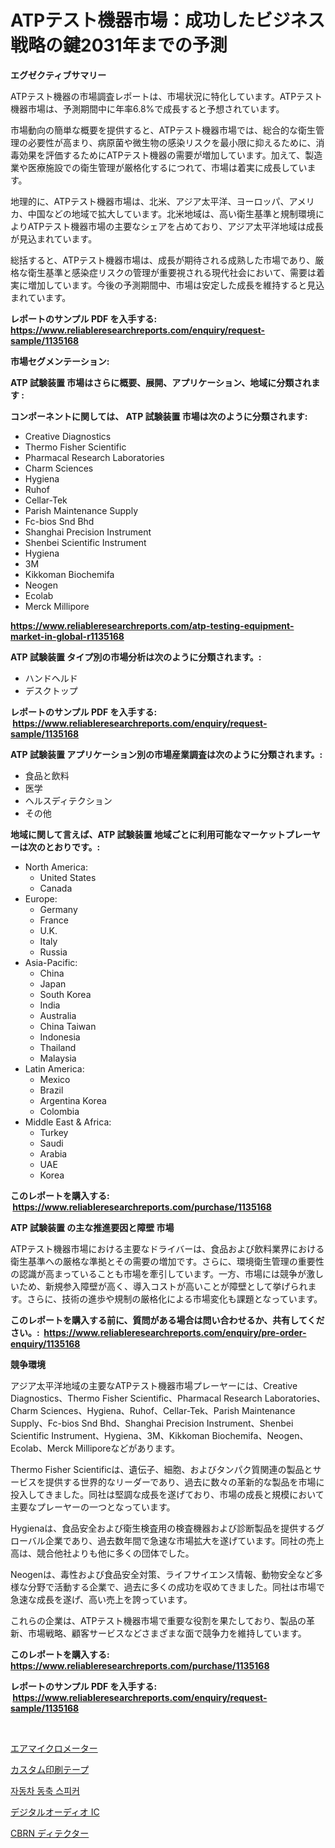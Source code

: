 <p><h1>ATPテスト機器市場：成功したビジネス戦略の鍵2031年までの予測</h1></p><p><strong>エグゼクティブサマリー</strong></p>
<p><p>ATPテスト機器の市場調査レポートは、市場状況に特化しています。ATPテスト機器市場は、予測期間中に年率6.8%で成長すると予想されています。</p><p>市場動向の簡単な概要を提供すると、ATPテスト機器市場では、総合的な衛生管理の必要性が高まり、病原菌や微生物の感染リスクを最小限に抑えるために、消毒効果を評価するためにATPテスト機器の需要が増加しています。加えて、製造業や医療施設での衛生管理が厳格化するにつれて、市場は着実に成長しています。</p><p>地理的に、ATPテスト機器市場は、北米、アジア太平洋、ヨーロッパ、アメリカ、中国などの地域で拡大しています。北米地域は、高い衛生基準と規制環境によりATPテスト機器市場の主要なシェアを占めており、アジア太平洋地域は成長が見込まれています。</p><p>総括すると、ATPテスト機器市場は、成長が期待される成熟した市場であり、厳格な衛生基準と感染症リスクの管理が重要視される現代社会において、需要は着実に増加しています。今後の予測期間中、市場は安定した成長を維持すると見込まれています。</p></p>
<p><strong>レポートのサンプル PDF を入手する: <a href="https://www.reliableresearchreports.com/enquiry/request-sample/1135168">https://www.reliableresearchreports.com/enquiry/request-sample/1135168</a></strong></p>
<p><strong>市場セグメンテーション:</strong></p>
<p><strong> ATP 試験装置 市場はさらに概要、展開、アプリケーション、地域に分類されます :</strong></p>
<p><strong>コンポーネントに関しては、 ATP 試験装置 市場は次のように分類されます: &nbsp;</strong></p>
<p><ul><li>Creative Diagnostics</li><li>Thermo Fisher Scientific</li><li>Pharmacal Research Laboratories</li><li>Charm Sciences</li><li>Hygiena</li><li>Ruhof</li><li>Cellar-Tek</li><li>Parish Maintenance Supply</li><li>Fc-bios Snd Bhd</li><li>Shanghai Precision Instrument</li><li>Shenbei Scientific Instrument</li><li>Hygiena</li><li>3M</li><li>Kikkoman Biochemifa</li><li>Neogen</li><li>Ecolab</li><li>Merck Millipore</li></ul></p>
<p><strong><a href="https://www.reliableresearchreports.com/atp-testing-equipment-market-in-global-r1135168">https://www.reliableresearchreports.com/atp-testing-equipment-market-in-global-r1135168</a></strong></p>
<p><strong> ATP 試験装置 タイプ別の市場分析は次のように分類されます。:</strong></p>
<p><ul><li>ハンドヘルド</li><li>デスクトップ</li></ul></p>
<p><strong>レポートのサンプル PDF を入手する: &nbsp;<a href="https://www.reliableresearchreports.com/enquiry/request-sample/1135168">https://www.reliableresearchreports.com/enquiry/request-sample/1135168</a></strong></p>
<p><strong> ATP 試験装置 アプリケーション別の市場産業調査は次のように分類されます。:</strong></p>
<p><ul><li>食品と飲料</li><li>医学</li><li>ヘルスディテクション</li><li>その他</li></ul></p>
<p><strong>地域に関して言えば、ATP 試験装置 地域ごとに利用可能なマーケットプレーヤーは次のとおりです。:</strong></p>
<p><ul>
    <li>
        North America:
        <ul>
            <li>United States</li>
            <li>Canada</li>
        </ul>
    </li>
    <li>
        Europe:
        <ul>
            <li>Germany</li>
            <li>France</li>
            <li>U.K.</li>
            <li>Italy</li>
            <li>Russia</li>
        </ul>
    </li>
    <li>
        Asia-Pacific:
        <ul>
            <li>China</li>
            <li>Japan</li>
            <li>South Korea</li>
            <li>India</li>
            <li>Australia</li>
            <li>China Taiwan</li>
            <li>Indonesia</li>
            <li>Thailand</li>
            <li>Malaysia</li>
        </ul>
    </li>
    <li>
        Latin America:
        <ul>
            <li>Mexico</li>
            <li>Brazil</li>
            <li>Argentina Korea</li>
            <li>Colombia</li>
        </ul>
    </li>
    <li>
        Middle East & Africa:
        <ul>
            <li>Turkey</li>
            <li>Saudi</li>
            <li>Arabia</li>
            <li>UAE</li>
            <li>Korea</li>
        </ul>
    </li>
    </ul></p>
<p><strong>このレポートを購入する: &nbsp;<a href="https://www.reliableresearchreports.com/purchase/1135168">https://www.reliableresearchreports.com/purchase/1135168</a></strong></p>
<p><strong>ATP 試験装置 の主な推進要因と障壁 市場</strong></p>
<p><p>ATPテスト機器市場における主要なドライバーは、食品および飲料業界における衛生基準への厳格な準拠とその需要の増加です。さらに、環境衛生管理の重要性の認識が高まっていることも市場を牽引しています。一方、市場には競争が激しいため、新規参入障壁が高く、導入コストが高いことが障壁として挙げられます。さらに、技術の進歩や規制の厳格化による市場変化も課題となっています。</p></p>
<p><strong>このレポートを購入する前に、質問がある場合は問い合わせるか、共有してください。:&nbsp; <a href="https://www.reliableresearchreports.com/enquiry/pre-order-enquiry/1135168">https://www.reliableresearchreports.com/enquiry/pre-order-enquiry/1135168</a></strong></p>
<p><strong>競争環境</strong></p>
<p><p>アジア太平洋地域の主要なATPテスト機器市場プレーヤーには、Creative Diagnostics、Thermo Fisher Scientific、Pharmacal Research Laboratories、Charm Sciences、Hygiena、Ruhof、Cellar-Tek、Parish Maintenance Supply、Fc-bios Snd Bhd、Shanghai Precision Instrument、Shenbei Scientific Instrument、Hygiena、3M、Kikkoman Biochemifa、Neogen、Ecolab、Merck Milliporeなどがあります。</p><p>Thermo Fisher Scientificは、遺伝子、細胞、およびタンパク質関連の製品とサービスを提供する世界的なリーダーであり、過去に数々の革新的な製品を市場に投入してきました。同社は堅調な成長を遂げており、市場の成長と規模において主要なプレーヤーの一つとなっています。</p><p>Hygienaは、食品安全および衛生検査用の検査機器および診断製品を提供するグローバル企業であり、過去数年間で急速な市場拡大を遂げています。同社の売上高は、競合他社よりも他に多くの団体でした。</p><p>Neogenは、毒性および食品安全対策、ライフサイエンス情報、動物安全など多様な分野で活動する企業で、過去に多くの成功を収めてきました。同社は市場で急速な成長を遂げ、高い売上を誇っています。</p><p>これらの企業は、ATPテスト機器市場で重要な役割を果たしており、製品の革新、市場戦略、顧客サービスなどさまざまな面で競争力を維持しています。</p></p>
<p><strong>このレポートを購入する: &nbsp; <a href="https://www.reliableresearchreports.com/purchase/1135168">https://www.reliableresearchreports.com/purchase/1135168</a></strong></p>
<p><strong>レポートのサンプル PDF を入手する: &nbsp;<a href="https://www.reliableresearchreports.com/enquiry/request-sample/1135168">https://www.reliableresearchreports.com/enquiry/request-sample/1135168</a></strong><strong></strong></p>
<p>&nbsp;</p>
<p><p><a href="https://github.com/ppmazlotr77499/Market-Research-Report-List-1/blob/main/676212726266.md">エアマイクロメーター</a></p><p><a href="https://medium.com/@desekay3566/%E3%82%AB%E3%82%B9%E3%82%BF%E3%83%A0%E5%8D%B0%E5%88%B7%E3%83%86%E3%83%BC%E3%83%97%E3%81%AE%E5%B8%82%E5%A0%B4%E5%88%86%E6%9E%90-%E3%81%9D%E3%81%AEcagr-%E5%B9%B4%E5%B9%B3%E5%9D%87%E6%88%90%E9%95%B7%E7%8E%87-%E5%B8%82%E5%A0%B4%E3%82%BB%E3%82%B0%E3%83%A1%E3%83%B3%E3%83%86%E3%83%BC%E3%82%B7%E3%83%A7%E3%83%B3-%E3%81%8A%E3%82%88%E3%81%B3%E3%82%B0%E3%83%AD%E3%83%BC%E3%83%90%E3%83%AB%E7%94%A3%E6%A5%AD%E6%A6%82%E8%A6%81-d5fae26eac85">カスタム印刷テープ</a></p><p><a href="https://medium.com/@gummibear5656757/2024%EB%85%84%EB%B6%80%ED%84%B0-2031%EB%85%84%EA%B9%8C%EC%A7%80-%EA%B8%B0%EA%B0%84-%EB%8F%99%EC%95%88%EC%9D%98-%EC%9E%90%EB%8F%99%EC%B0%A8-%EC%BD%94%EC%95%84%EC%8B%A4-%EC%8A%A4%ED%94%BC%EC%BB%A4-%EC%8B%9C%EC%9E%A5-%EB%B6%84%EC%84%9D-%EB%B0%8F-%EA%B7%9C%EB%AA%A8-%EC%98%88%EC%B8%A1-758a16ce3f3d">자동차 동축 스피커</a></p><p><a href="https://medium.com/@marcosoenrt565736/%E3%83%87%E3%82%B8%E3%82%BF%E3%83%AB%E3%82%AA%E3%83%BC%E3%83%87%E3%82%A3%E3%82%AAic%E5%B8%82%E5%A0%B4%E3%81%AE%E5%88%86%E6%9E%90-%E3%82%B0%E3%83%AD%E3%83%BC%E3%83%90%E3%83%AB%E7%94%A3%E6%A5%AD%E8%A6%96%E7%82%B9%E3%81%A8%E4%BA%88%E6%B8%AC-2024%E5%B9%B4%E3%81%8B%E3%82%892031%E5%B9%B4-fbb1dff4081d">デジタルオーディオ IC</a></p><p><a href="https://github.com/joaejkdzgyljvo6/Market-Research-Report-List-1/blob/main/880160126267.md">CBRN ディテクター</a></p></p>